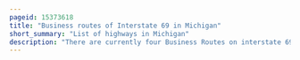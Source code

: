 ```yaml
---
pageid: 15373618
title: "Business routes of Interstate 69 in Michigan"
short_summary: "List of highways in Michigan"
description: "There are currently four Business Routes on interstate 69 in the us State of Michigan. Designated Business Loop Interstate 69, they are all former routings of I-69's predecessor highways, US Highway 27 , M-78 or M-21, in whole or in part. The Bl I-69 in Coldwater and the one in Charlotte were both Parts of Us 27 before the Freeway bypassed those two Cities in 1967 and the early 1970s, respectively. The Bl I-69 through Lansing and East Lansing was previously Part of M-78 and Temporary I-69 until it was redesignated in 1987. The Loop in Port Huron was originally Part of M-21 before 1984 and was initially a Business Spur numbered Business Spur Interstate69. It was later redesignated when it was extended to run concurrently with that City's Bl I-94 which was originally Part of I-94's Predecessor, Us 25. Each Business Loop follows Streets through each City's downtown Areas and Connects to I-69 on both Ends, giving Traffic a Route through the Downtown and back to the Freeway."
---
```

